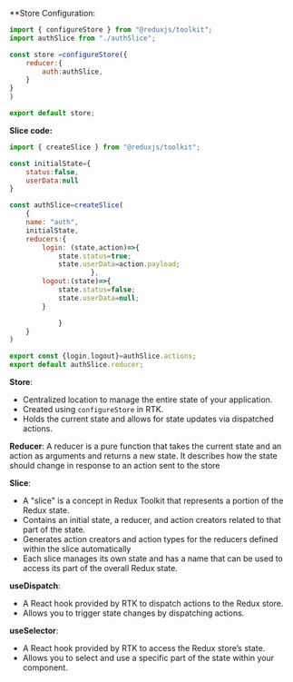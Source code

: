 
**Store Configuration:
```js
import { configureStore } from "@reduxjs/toolkit";
import authSlice from "./authSlice";

const store =configureStore({
    reducer:{
        auth:authSlice,
    }
}    
)

export default store;
```

**Slice code:**

```js
import { createSlice } from "@reduxjs/toolkit";

const initialState={
    status:false,
    userData:null
}

const authSlice=createSlice(
    {
    name: "auth",
    initialState,
    reducers:{
        login: (state,action)=>{
            state.status=true;
            state.userData=action.payload;
                    },
        logout:(state)=>{
            state.status=false;
            state.userData=null;
        }

            }
    }
)

export const {login,logout}=authSlice.actions;
export default authSlice.reducer;
```

**Store**:

- Centralized location to manage the entire state of your application.
- Created using `configureStore` in RTK.
- Holds the current state and allows for state updates via dispatched actions.

**Reducer**:
A reducer is a pure function that takes the current state and an action as arguments and returns a new state. It describes how the state should change in response to an action sent to the store

**Slice**:
- A "slice" is a concept in Redux Toolkit that represents a portion of the Redux state.
- Contains an initial state, a reducer, and action creators related to that part of the state.
- Generates action creators and action types for the reducers defined within the slice automatically
-  Each slice manages its own state and has a name that can be used to access its part of the overall Redux state. 

**useDispatch**:
- A React hook provided by RTK to dispatch actions to the Redux store.
- Allows you to trigger state changes by dispatching actions.

**useSelector**:
- A React hook provided by RTK to access the Redux store’s state.
- Allows you to select and use a specific part of the state within your component.
